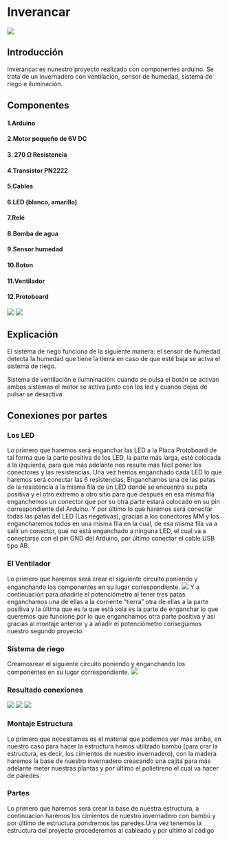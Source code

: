 # Inverancar
![](foto4.jpg)
## Introducción
Inverancar es nunestro proyecto realizado con componentes arduino. Se trata de un invernadero con ventilación, sensor de humedad, sistema de riego e iluminación.

## Componentes
#### 1.Arduino
#### 2.Motor pequeño de 6V DC
#### 3. 270 Ω Resistencia
#### 4.Transistor PN2222
#### 5.Cables
#### 6.LED (blanco, amarillo)
#### 7.Relé
#### 8.Bomba de agua
#### 9.Sensor humedad
#### 10.Boton
#### 11.Ventilador
#### 12.Protoboard

![](foto1.jpg)
![](foto2.jpg)



## Explicación
El sistema de riego funciona de la siguiente manera: el sensor de humedad detecta la humedad que tiene la tierra en caso de que esté baja se actva el sistema de riego.


Sistema de ventilación e ilumninación: cuando se pulsa el botón se activan ambos sistemas el motor se activa junto con los led y cuando dejas de pulsar se desactiva.

## Conexiones por partes
### Los LED
Lo primero que haremos será enganchar las LED a la Placa Protoboard de tal forma
que la parte positiva de los LED, la parte más larga, esté colocada a la izquierda,
para que más adelante nos resulte más fácil poner los conectores y las
resistencias. Una vez hemos enganchado cada LED lo que haremos será conectar
las 6 resistencias; Enganchamos una de las patas de la resistencia a la misma fila
de un LED donde se encuentra su pata positiva y el otro extremo a otro sitio para
que después en esa misma fila enganchemos un conector que por su otra parte
estará colocado en su pin correspondiente del Arduino. Y por último lo que
haremos será conectar todas las patas del LED (Las negativas), gracias a los
conectores MM y los engancharemos todos en una misma fila en la cual, de esa
misma fila va a salir un conector, que no está enganchado a ninguna LED, el cual va
a conectarse con el pin GND del Arduino, por último conectar el cable USB tipo AB.
### El Ventilador
Lo primero que haremos será crear el siguiente circuito poniendo y enganchando
los componentes en su lugar correspondiente.
![](foto7.jpg)
Y a continuación para añadirle el potenciómetro al tener tres patas enganchamos
una de ellas a la corriente “tierra” otra de ellas a la parte positiva y la última que
es la que está sola es la parte de enganchar lo que queremos que funcione por lo
que enganchamos otra parte positiva y así gracias al montaje anterior y a añadir el
potenciómetro conseguimos nuestro segundo proyecto.
### Sistema de riego
Creamosrear el siguiente circuito poniendo y enganchando
los componentes en su lugar correspondiente.
![](foto3.jpg)



### Resultado conexiones
![](foto6.jpg)
![](foto6.jpg)
![](foto5.jpg)

### Montaje Estructura
Lo primero que necesitamos es el material que podemos ver más arriba, en nuestro caso para hacer la estructura hemos utilizado bambú (para crar la estructura, es decir, los cimientos de nuestro invernadero), con la madera haremos la base de nuestro invernadero creacando una cajita para más adelante meter nuestras plantas y por último el polietireno el cual va hacer de paredes.
### Partes
Lo primero que haremos será crear la base de nuestra estructura, a continuacion haremos los cimientos de nuestro invernadero con bambú y por último de estructura pondremos las paredes.Una vez tenemos la estructura del proyecto procederemos al cableado y por ultimo al código
